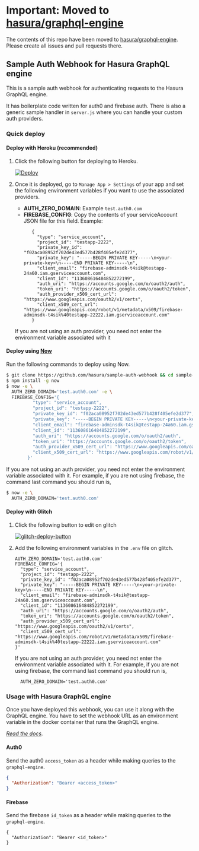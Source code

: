 # Important: Moved to [hasura/graphql-engine](https://github.com/hasura/graphql-engine/tree/master/community/boilerplates/auth-webhooks)

The contents of this repo have been moved to [hasura/graphql-engine](https://github.com/hasura/graphql-engine/tree/master/community/boilerplates/auth-webhooks). Please create all issues and pull requests there.

## Sample Auth Webhook for Hasura GraphQL engine

This is a sample auth webhook for authenticating requests to the Hasura GraphQL engine.

It has boilerplate code written for auth0 and firebase auth. There is also a generic sample handler in `server.js` where you can handle your custom auth providers.

### Quick deploy

#### Deploy with Heroku (recommended)

1. Click the following button for deploying to Heroku.

   [![Deploy](https://www.herokucdn.com/deploy/button.svg)](https://heroku.com/deploy?template=https://github.com/hasura/sample-auth-webhook)

2. Once it is deployed, go to `Manage App > Settings` of your app and set the following environment variables if you want to use the associated providers.

   - **AUTH_ZERO_DOMAIN**: Example `test.auth0.com`
   - **FIREBASE_CONFIG**: Copy the contents of your serviceAccount JSON file for this field. Example:
     ```
        {
          "type": "service_account",
          "project_id": "testapp-2222",
          "private_key_id": "f02aca08952f702de43ed577b428f405efe2d377",
          "private_key": "-----BEGIN PRIVATE KEY-----\n<your-private-key>\n-----END PRIVATE KEY-----\n",
          "client_email": "firebase-adminsdk-t4sik@testapp-24a60.iam.gserviceaccount.com",
          "client_id": "113608616484852272199",
          "auth_uri": "https://accounts.google.com/o/oauth2/auth",
          "token_uri": "https://accounts.google.com/o/oauth2/token",
          "auth_provider_x509_cert_url": "https://www.googleapis.com/oauth2/v1/certs",
          "client_x509_cert_url": "https://www.googleapis.com/robot/v1/metadata/x509/firebase-adminsdk-t4sik%40testapp-22222.iam.gserviceaccount.com"
        }
     ```

   If you are not using an auth provider, you need not enter the environment variable associated with it

#### Deploy using [Now](https://zeit.co/now)

Run the following commands to deploy using Now.

```bash
$ git clone https://github.com/hasura/sample-auth-webhook && cd sample-auth-webhook
$ npm install -g now
$ now -e \
  AUTH_ZERO_DOMAIN='test.auth0.com' -e \
  FIREBASE_CONFIG='{
          "type": "service_account",
          "project_id": "testapp-2222",
          "private_key_id": "f02aca08952f702de43ed577b428f405efe2d377",
          "private_key": "-----BEGIN PRIVATE KEY-----\n<your-private-key>\n-----END PRIVATE KEY-----\n",
          "client_email": "firebase-adminsdk-t4sik@testapp-24a60.iam.gserviceaccount.com",
          "client_id": "113608616484852272199",
          "auth_uri": "https://accounts.google.com/o/oauth2/auth",
          "token_uri": "https://accounts.google.com/o/oauth2/token",
          "auth_provider_x509_cert_url": "https://www.googleapis.com/oauth2/v1/certs",
          "client_x509_cert_url": "https://www.googleapis.com/robot/v1/metadata/x509/firebase-adminsdk-t4sik%40testapp-22222.iam.gserviceaccount.com"
        }'
```

If you are not using an auth provider, you need not enter the environment variable associated with it. For example, if you are not using firebase, the command last command you should run is,

```bash
$ now -e \
  AUTH_ZERO_DOMAIN='test.auth0.com'
```

#### Deploy with Glitch

1. Click the following button to edit on glitch

   [![glitch-deploy-button](https://raw.githubusercontent.com/hasura/sample-auth-webhook/master/assets/deploy-glitch.png)](http://glitch.com/edit/#!/import/github/hasura/sample-auth-webhook)

2. Add the following environment variables in the `.env` file on glitch.

   ```env
   AUTH_ZERO_DOMAIN='test.auth0.com'
   FIREBASE_CONFIG='{
     "type": "service_account",
     "project_id": "testapp-2222",
     "private_key_id": "f02aca08952f702de43ed577b428f405efe2d377",
     "private_key": "-----BEGIN PRIVATE KEY-----\n<your-private-key>\n-----END PRIVATE KEY-----\n",
     "client_email": "firebase-adminsdk-t4sik@testapp-24a60.iam.gserviceaccount.com",
     "client_id": "113608616484852272199",
     "auth_uri": "https://accounts.google.com/o/oauth2/auth",
     "token_uri": "https://accounts.google.com/o/oauth2/token",
     "auth_provider_x509_cert_url": "https://www.googleapis.com/oauth2/v1/certs",
     "client_x509_cert_url": "https://www.googleapis.com/robot/v1/metadata/x509/firebase-adminsdk-t4sik%40testapp-22222.iam.gserviceaccount.com"
   }'
   ```

   If you are not using an auth provider, you need not enter the environment variable associated with it. For example, if you are not using firebase, the command last command you should run is,

   ```env
     AUTH_ZERO_DOMAIN='test.auth0.com'
   ```

### Usage with Hasura GraphQL engine

Once you have deployed this webhook, you can use it along with the GraphQL engine. You have to set the webhook URL as an environment variable in the docker container that runs the GraphQL engine.

*[Read the docs](https://docs.hasura.io/1.0/graphql/manual/auth/webhook.html).*

#### Auth0

Send the auth0 `access_token` as a header  while making queries to the `graphql-engine`.

```JSON
{
  "Authorization": "Bearer <access_token>"
}
```

#### Firebase

Send the firebase `id_token` as a header while making queries to the `graphql-engine`.

```
{
  "Authorization": "Bearer <id_token>"
}
```
